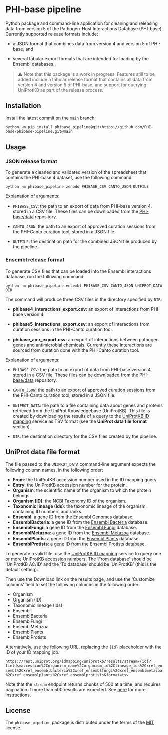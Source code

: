 # PHI-base pipeline

Python package and command-line application for cleaning and releasing
data from version 5 of the Pathogen-Host Interactions Database
(PHI-base). Currently supported release formats include:

-   a JSON format that combines data from version 4 and version 5 of
    PHI-base, and

-   several tabular export formats that are intended for loading by the
    Ensembl databases.

> ⚠️ Note that this package is a work in progress. Features still to be
> added include a tabular release format that contains all data from
> version 4 and version 5 of PHI-base, and support for querying
> UniProtKB as part of the release process.

## Installation

Install the latest commit on the `main` branch:

    python -m pip install phibase_pipeline@git+https://github.com/PHI-base/phibase-pipeline.git@main

## Usage

### JSON release format

To generate a cleaned and validated version of the spreadsheet that
contains the PHI-base 4 dataset, use the following command:

    python -m phibase_pipeline zenodo PHIBASE_CSV CANTO_JSON OUTFILE

Explanation of arguments:

-   `PHIBASE_CSV`: the path to an export of data from PHI-base version
    4, stored in a CSV file. These files can be downloaded from the
    [PHI-base/data](https://github.com/PHI-base/data/tree/master/releases)
    repository.

-   `CANTO_JSON`: the path to an export of approved curation sessions
    from the PHI-Canto curation tool, stored in a JSON file.

-   `OUTFILE`: the destination path for the combined JSON file produced
    by the pipeline.

### Ensembl release format

To generate CSV files that can be loaded into the Ensembl interactions
database, run the following command:

    python -m phibase_pipeline ensembl PHIBASE_CSV CANTO_JSON UNIPROT_DATA DIR

The command will produce three CSV files in the directory specified by
`DIR`:

-   **phibase4_interactions_export.csv**: an export of interactions from
    PHI-base version 4.

-   **phibase5_interactions_export.csv**: an export of interactions from
    curation sessions in the PHI-Canto curation tool.

-   **phibase_amr_export.csv**: an export of interactions between
    pathogen genes and antimicrobial chemicals. Currently these
    interactions are sourced from curation done with the PHI-Canto
    curation tool.

Explanation of arguments:

-   `PHIBASE_CSV`: the path to an export of data from PHI-base version
    4, stored in a CSV file. These files can be downloaded from the
    [PHI-base/data](https://github.com/PHI-base/data/tree/master/releases)
    repository.

-   `CANTO_JSON`: the path to an export of approved curation sessions
    from the PHI-Canto curation tool, stored in a JSON file.

-   `UNIPROT_DATA`: the path to a file containing data about genes and
    proteins retrieved from the UniProt Knowledgebase (UniProtKB). This
    file is created by downloading the results of a query to the
    [UniProtKB ID mapping](https://www.uniprot.org/id-mapping) service
    as TSV format (see the **UniProt data file format** section).

-   `DIR`: the destination directory for the CSV files created by the
    pipeline.

## UniProt data file format

The file passed to the `UNIPROT_DATA` command-line argument expects the
following column names, in the following order:

-   **From**: the UniProtKB accession number used in the ID mapping
    query.
-   **Entry**: the UniProtKB accession number for the protein.
-   **Organism**: the scientific name of the organism to which the
    protein belongs.
-   **Organism (ID)**: the [NCBI
    Taxonomy](https://www.ncbi.nlm.nih.gov/taxonomy) ID of the organism.
-   **Taxonomic lineage (Ids)**: the taxonomic lineage of the organism,
    containing ID numbers and ranks.
-   **Ensembl**: a gene ID from the [Ensembl
    Genomes](https://ensemblgenomes.org/) database.
-   **EnsemblBacteria**: a gene ID from the [Ensembl
    Bacteria](https://bacteria.ensembl.org/index.html) database.
-   **EnsemblFungi**: a gene ID from the [Ensembl
    Fungi](https://fungi.ensembl.org/index.html) database.
-   **EnsemblMetazoa**: a gene ID from the [Ensembl
    Metazoa](https://metazoa.ensembl.org/index.html) database.
-   **EnsemblPlants**: a gene ID from the [Ensembl
    Plants](https://plants.ensembl.org/index.html) database.
-   **EnsemblProtists**: a gene ID from the [Ensembl
    Protists](https://protists.ensembl.org/index.html) database.

To generate a valid file, use the [UniProtKB ID
mapping](https://www.uniprot.org/id-mapping) service to query one or
more UniProtKB accession numbers. The ‘From database’ should be
‘UniProtKB AC/ID’ and the ‘To database’ should be ‘UniProtKB’ (this is
the default setting).

Then use the Download link on the results page, and use the ‘Customize
columns’ field to set the following columns in the following order:

-   Organism
-   Organism (ID)
-   Taxonomic lineage (Ids)
-   Ensembl
-   EnsemblBacteria
-   EnsemblFungi
-   EnsemblMetazoa
-   EnsemblPlants
-   EnsemblProtists

Alternatively, use the following URL, replacing the `{id}` placeholder
with the ID of your ID mapping job.

`https://rest.uniprot.org/idmapping/uniprotkb/results/stream/{id}?fields=accession%2Corganism_name%2Corganism_id%2Clineage_ids%2Cxref_ensembl%2Cxref_ensemblbacteria%2Cxref_ensemblfungi%2Cxref_ensemblmetazoa%2Cxref_ensemblplants%2Cxref_ensemblprotists&format=tsv`

Note that the `stream` endpoint returns chunks of 500 at a time, and
requires pagination if more than 500 results are expected. See
[here](https://www.uniprot.org/help/pagination) for more instructions.

## License

The `phibase_pipeline` package is distributed under the terms of the
[MIT](https://spdx.org/licenses/MIT.html) license.
